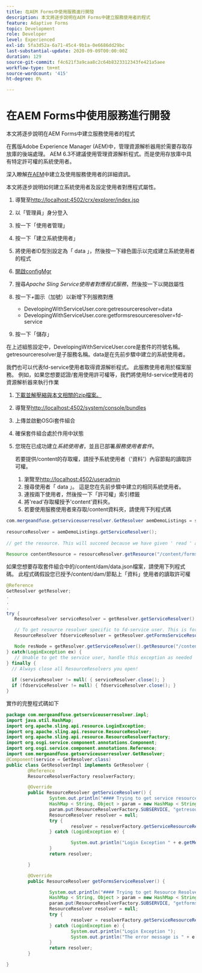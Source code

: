 ```yaml
---
title: 在AEM Forms中使用服務進行開發
description: 本文將逐步說明在AEM Forms中建立服務使用者的程式
feature: Adaptive Forms
topic: Development
role: Developer
level: Experienced
exl-id: 5fa3d52a-6a71-45c4-9b1a-0e6686dd29bc
last-substantial-update: 2020-09-09T00:00:00Z
duration: 129
source-git-commit: f4c621f3a9caa8c2c64b8323312343fe421a5aee
workflow-type: tm+mt
source-wordcount: '415'
ht-degree: 0%

---
```


# 在AEM Forms中使用服務進行開發

本文將逐步說明在AEM Forms中建立服務使用者的程式

在舊版Adobe Experience Manager (AEM)中，管理資源解析器用於需要存取存放庫的後端處理。 AEM 6.3不建議使用管理資源解析程式。而是使用存放庫中具有特定許可權的系統使用者。

深入瞭解[在AEM](https://experienceleague.adobe.com/docs/experience-manager-learn/cloud-service/developing/advanced/service-users.html?lang=zh-Hant)中建立及使用服務使用者的詳細資訊。

本文將逐步說明如何建立系統使用者及設定使用者對應程式屬性。

1. 導覽至[http://localhost:4502/crx/explorer/index.jsp](http://localhost:4502/crx/explorer/index.jsp)
1. 以「管理員」身分登入
1. 按一下「使用者管理」
1. 按一下「建立系統使用者」
1. 將使用者ID型別設定為「 data 」，然後按一下綠色圖示以完成建立系統使用者的程式
1. [開啟configMgr](http://localhost:4502/system/console/configMgr)
1. 搜尋&#x200B;_Apache Sling Service使用者對應程式服務_，然後按一下以開啟屬性
1. 按一下&#x200B;*+*&#x200B;圖示（加號）以新增下列服務對應

   * DevelopingWithServiceUser.core:getresourceresolver=data
   * DevelopingWithServiceUser.core:getformsresourceresolver=fd-service

1. 按一下「儲存」

在上述組態設定中，DevelopingWithServiceUser.core是套件的符號名稱。 getresourceresolver是子服務名稱。data是在先前步驟中建立的系統使用者。

我們也可以代表fd-service使用者取得資源解析程式。 此服務使用者用於檔案服務。 例如，如果您想要認證/套用使用許可權等，我們將使用fd-service使用者的資源解析器來執行作業

1. [下載並解壓縮與本文相關的zip檔案。](assets/developingwithserviceuser.zip)
1. 導覽至[http://localhost:4502/system/console/bundles](http://localhost:4502/system/console/bundles)
1. 上傳並啟動OSGi套件組合
1. 確保套件組合處於作用中狀態
1. 您現在已成功建立&#x200B;*系統使用者*，並且已部署&#x200B;*服務使用者套件*。

   若要提供/content的存取權，請授予系統使用者（&#39;資料&#39;）內容節點的讀取許可權。

   1. 瀏覽至[http://localhost:4502/useradmin](http://localhost:4502/useradmin)
   1. 搜尋使用者「 data 」。 這是您在先前步驟中建立的相同系統使用者。
   1. 連按兩下使用者，然後按一下「許可權」索引標籤
   1. 將&#39;read&#39;存取權授予&#39;content&#39;資料夾。
   1. 若要使用服務使用者來存取/content資料夾，請使用下列程式碼



```java
com.mergeandfuse.getserviceuserresolver.GetResolver aemDemoListings = sling.getService(com.mergeandfuse.getserviceuserresolver.GetResolver.class);
   
resourceResolver = aemDemoListings.getServiceResolver();
   
// get the resource. This will succeed because we have given ' read ' access to the content node
   
Resource contentResource = resourceResolver.getResource("/content/forms/af/sandbox/abc.pdf");
```

如果您想要存取套件組合中的/content/dam/data.json檔案，請使用下列程式碼。 此程式碼假設您已授予/content/dam/節點上「資料」使用者的讀取許可權

```java
@Reference
GetResolver getResolver;
.
.
.
try {
   ResourceResolver serviceResolver = getResolver.getServiceResolver();

   // To get resource resolver specific to fd-service user. This is for Document Services
   ResourceResolver fdserviceResolver = getResolver.getFormsServiceResolver();

   Node resNode = getResolver.getServiceResolver().getResource("/content/dam/data.json").adaptTo(Node.class);
} catch(LoginException ex) {
   // Unable to get the service user, handle this exception as needed
} finally {
  // Always close all ResourceResolvers you open!
  
  if (serviceResolver != null( { serviceResolver.close(); }
  if (fdserviceResolver != null) { fdserviceResolver.close(); }
}
```

實作的完整程式碼如下

```java
package com.mergeandfuse.getserviceuserresolver.impl;
import java.util.HashMap;
import org.apache.sling.api.resource.LoginException;
import org.apache.sling.api.resource.ResourceResolver;
import org.apache.sling.api.resource.ResourceResolverFactory;
import org.osgi.service.component.annotations.Component;
import org.osgi.service.component.annotations.Reference;
import com.mergeandfuse.getserviceuserresolver.GetResolver;
@Component(service = GetResolver.class)
public class GetResolverImpl implements GetResolver {
        @Reference
        ResourceResolverFactory resolverFactory;

        @Override
        public ResourceResolver getServiceResolver() {
                System.out.println("#### Trying to get service resource resolver ....  in my bundle");
                HashMap < String, Object > param = new HashMap < String, Object > ();
                param.put(ResourceResolverFactory.SUBSERVICE, "getresourceresolver");
                ResourceResolver resolver = null;
                try {
                        resolver = resolverFactory.getServiceResourceResolver(param);
                } catch (LoginException e) {

                        System.out.println("Login Exception " + e.getMessage());
                }
                return resolver;

        }

        @Override
        public ResourceResolver getFormsServiceResolver() {

                System.out.println("#### Trying to get Resource Resolver for forms ....  in my bundle");
                HashMap < String, Object > param = new HashMap < String, Object > ();
                param.put(ResourceResolverFactory.SUBSERVICE, "getformsresourceresolver");
                ResourceResolver resolver = null;
                try {
                        resolver = resolverFactory.getServiceResourceResolver(param);
                } catch (LoginException e) {
                        System.out.println("Login Exception ");
                        System.out.println("The error message is " + e.getMessage());
                }
                return resolver;
        }

}
```
